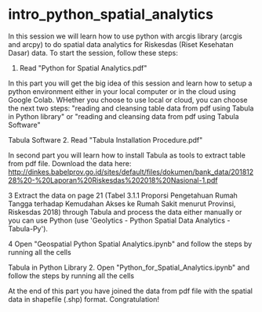 # intro_python_spatial_analytics
In this session we will learn how to use python with arcgis library (arcgis and arcpy) to do spatial data analytics for Riskesdas (Riset Kesehatan Dasar) data. To start the session, follow these steps:
1. Read "Python for Spatial Analytics.pdf"

In this part you will get the big idea of this session and learn how to setup a python environment either in your local computer or in the cloud using Google Colab. WHether you choose to use local or cloud, you can choose the next two steps: "reading and cleansing table data from pdf using Tabula in Python library" or "reading and cleansing data from pdf using Tabula Software" 

Tabula Software
2. Read "Tabula Installation Procedure.pdf"

In second part you will learn how to install Tabula as tools to extract table from pdf file. Download the data here: http://dinkes.babelprov.go.id/sites/default/files/dokumen/bank_data/20181228%20-%20Laporan%20Riskesdas%202018%20Nasional-1.pdf

3 Extract the data on page 21 (Tabel 3.1.1 Proporsi Pengetahuan Rumah Tangga terhadap Kemudahan Akses ke Rumah Sakit menurut Provinsi, Riskesdas 2018) through Tabula and process the data either manually or you can use Python (use 'Geolytics - Python Spatial Data Analytics - Tabula-Py').

4 Open "Geospatial Python Spatial Analytics.ipynb" and follow the steps by running all the cells

Tabula in Python Library
2. Open "Python_for_Spatial_Analytics.ipynb" and follow the steps by running all the cells

At the end of this part you have joined the data from pdf file with the spatial data in shapefile (.shp) format. Congratulation!

